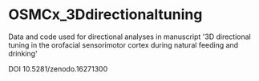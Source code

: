 # OSMCx_3Ddirectionaltuning
Data and code used for directional analyses in manuscript '3D directional tuning in the orofacial sensorimotor cortex during natural feeding and drinking'

DOI
10.5281/zenodo.16271300
